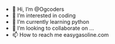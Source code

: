 - 👋 Hi, I’m @Ogcoders
- 👀 I’m interested in coding
- 🌱 I’m currently learning python
- 💞️ I’m looking to collaborate on ...
- 📫 How to reach me easygasoline.com

<!---
Ogcoders/Ogcoders is a ✨ special ✨ repository because its `README.md` (this file) appears on your GitHub profile.
You can click the Preview link to take a look at your changes.
--->
